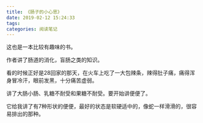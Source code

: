 ```yaml
---
title: 《肠子的小心思》
date: 2019-02-12 15:24:33
tags:
categories: 阅读笔记
---
```


这也是一本比较有趣味的书。

作者讲了肠道的消化，盲肠之类的知识。

看的时候正好是28回家的那天，在火车上吃了一大包辣条，辣得肚子痛，痛得浑身冒冷汗，眼前发黑，十分痛苦虚弱。

讲了大肠小肠、乳糖不耐受和果糖不耐受。要开始讲便便了。

它给我讲了有7种形状的便便，最好的状态是软硬适中的，像蛇一样滑滑的，很容易排出的那种。

